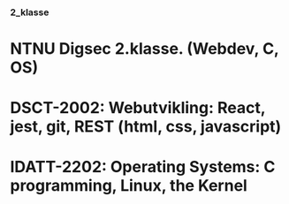 ### 2_klasse
# NTNU Digsec 2.klasse. (Webdev, C, OS) 
# DSCT-2002: Webutvikling: React, jest, git, REST (html, css, javascript)
# IDATT-2202: Operating Systems: C programming, Linux, the Kernel
